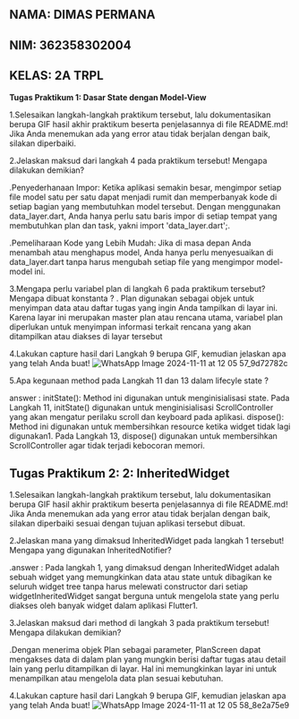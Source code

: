 **NAMA: DIMAS PERMANA**
-
**NIM: 362358302004**
-
**KELAS: 2A TRPL**
-
**Tugas Praktikum 1: Dasar State dengan Model-View**

1.Selesaikan langkah-langkah praktikum tersebut, lalu dokumentasikan berupa GIF hasil akhir praktikum beserta penjelasannya di file README.md! Jika Anda menemukan ada yang error atau tidak berjalan dengan baik, silakan diperbaiki.

2.Jelaskan maksud dari langkah 4 pada praktikum tersebut! Mengapa dilakukan demikian?

.Penyederhanaan Impor: Ketika aplikasi semakin besar, mengimpor setiap file model satu per satu dapat menjadi rumit dan memperbanyak kode di setiap bagian yang membutuhkan model tersebut. Dengan menggunakan data_layer.dart, Anda hanya perlu satu baris impor di setiap tempat yang membutuhkan plan dan task, yakni import 'data_layer.dart';.

.Pemeliharaan Kode yang Lebih Mudah: Jika di masa depan Anda menambah atau menghapus model, Anda hanya perlu menyesuaikan di data_layer.dart tanpa harus mengubah setiap file yang mengimpor model-model ini.

3.Mengapa perlu variabel plan di langkah 6 pada praktikum tersebut? Mengapa dibuat konstanta ?
. Plan digunakan sebagai objek untuk menyimpan data atau daftar tugas yang ingin Anda tampilkan di layar ini. Karena layar ini merupakan master plan atau rencana utama, variabel plan diperlukan untuk menyimpan informasi terkait rencana yang akan ditampilkan atau diakses di layar tersebut

4.Lakukan capture hasil dari Langkah 9 berupa GIF, kemudian jelaskan apa yang telah Anda buat!
![WhatsApp Image 2024-11-11 at 12 05 57_9d72782c](https://github.com/user-attachments/assets/0ab6a2bd-ea59-43c5-b9d3-cb4908aded16)

5.Apa kegunaan method pada Langkah 11 dan 13 dalam lifecyle state ?

answer :
initState(): Method ini digunakan untuk menginisialisasi state. Pada Langkah 11, initState() digunakan untuk menginisialisasi ScrollController yang akan mengatur perilaku scroll dan keyboard pada aplikasi.
dispose(): Method ini digunakan untuk membersihkan resource ketika widget tidak lagi digunakan1. Pada Langkah 13, dispose() digunakan untuk membersihkan ScrollController agar tidak terjadi kebocoran memori.

**Tugas Praktikum 2: 2: InheritedWidget**
-
1.Selesaikan langkah-langkah praktikum tersebut, lalu dokumentasikan berupa GIF hasil akhir praktikum beserta penjelasannya di file README.md! Jika Anda menemukan ada yang error atau tidak berjalan dengan baik, silakan diperbaiki sesuai dengan tujuan aplikasi tersebut dibuat.

2.Jelaskan mana yang dimaksud InheritedWidget pada langkah 1 tersebut! Mengapa yang digunakan InheritedNotifier?

.answer : Pada langkah 1, yang dimaksud dengan InheritedWidget adalah sebuah widget yang memungkinkan data atau state untuk dibagikan ke seluruh widget tree tanpa harus melewati constructor dari setiap widgetInheritedWidget sangat berguna untuk mengelola state yang perlu diakses oleh banyak widget dalam aplikasi Flutter1.

3.Jelaskan maksud dari method di langkah 3 pada praktikum tersebut! Mengapa dilakukan demikian?

.Dengan menerima objek Plan sebagai parameter, PlanScreen dapat mengakses data di dalam plan yang mungkin berisi daftar tugas atau detail lain yang perlu ditampilkan di layar. Hal ini memungkinkan layar ini untuk menampilkan atau mengelola data plan sesuai kebutuhan.

4.Lakukan capture hasil dari Langkah 9 berupa GIF, kemudian jelaskan apa yang telah Anda buat!
![WhatsApp Image 2024-11-11 at 12 05 58_8e2a75e9](https://github.com/user-attachments/assets/95c9e4c5-2c31-4f99-9f03-87235e18c7fb)

